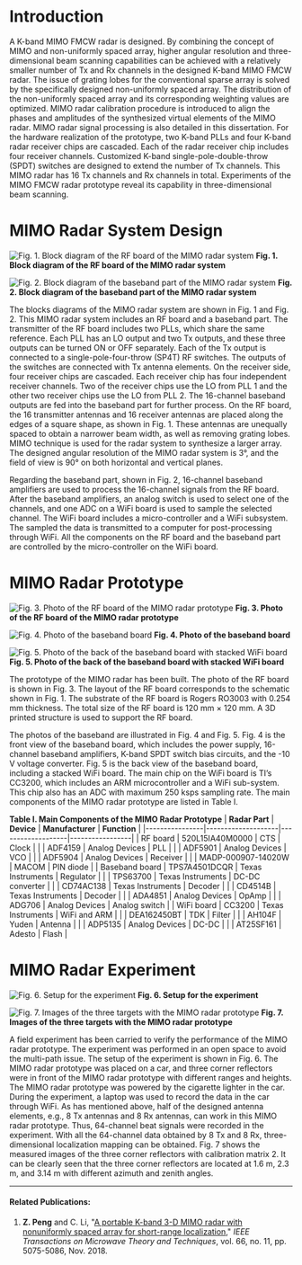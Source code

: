 # Introduction

A K-band MIMO FMCW radar is designed. By combining the concept of MIMO and non-uniformly spaced array, higher angular resolution and three-dimensional beam scanning capabilities can be achieved with a relatively smaller number of Tx and Rx channels in the designed K-band MIMO FMCW radar. The issue of grating lobes for the conventional sparse array is solved by the specifically designed non-uniformly spaced array. The distribution of the non-uniformly spaced array and its corresponding weighting values are optimized. MIMO radar calibration procedure is introduced to align the phases and amplitudes of the synthesized virtual elements of the MIMO radar. MIMO radar signal processing is also detailed in this dissertation. For the hardware realization of the prototype, two K-band PLLs and four K-band radar receiver chips are cascaded. Each of the radar receiver chip includes four receiver channels. Customized K-band single-pole-double-throw (SPDT) switches are designed to extend the number of Tx channels. This MIMO radar has 16 Tx channels and Rx channels in total. Experiments of the MIMO FMCW radar prototype reveal its capability in three-dimensional beam scanning.

# MIMO Radar System Design

![Fig. 1. Block diagram of the RF board of the MIMO radar system](https://zpeng.me/wp-content/uploads/2018/11/mimo_rf_schematic.jpg)
**Fig. 1. Block diagram of the RF board of the MIMO radar system**

![Fig. 2. Block diagram of the baseband part of the MIMO radar system](https://zpeng.me/wp-content/uploads/2018/11/mimo_baseband_schmatic.jpg)
**Fig. 2. Block diagram of the baseband part of the MIMO radar system**

The blocks diagrams of the MIMO radar system are shown in Fig. 1 and Fig. 2. This MIMO radar system includes an RF board and a baseband part. The transmitter of the RF board includes two PLLs, which share the same reference. Each PLL has an LO output and two Tx outputs, and these three outputs can be turned ON or OFF separately. Each of the Tx output is connected to a single-pole-four-throw (SP4T) RF switches. The outputs of the switches are connected with Tx antenna elements. On the receiver side, four receiver chips are cascaded. Each receiver chip has four independent receiver channels. Two of the receiver chips use the LO from PLL 1 and the other two receiver chips use the LO from PLL 2. The 16-channel baseband outputs are fed into the baseband part for further process. On the RF board, the 16 transmitter antennas and 16 receiver antennas are placed along the edges of a square shape, as shown in Fig. 1. These antennas are unequally spaced to obtain a narrower beam width, as well as removing grating lobes. MIMO technique is used for the radar system to synthesize a larger array. The designed angular resolution of the MIMO radar system is 3°, and the field of view is 90° on both horizontal and vertical planes.

Regarding the baseband part, shown in Fig. 2, 16-channel baseband amplifiers are used to process the 16-channel signals from the RF board. After the baseband amplifiers, an analog switch is used to select one of the channels, and one ADC on a WiFi board is used to sample the selected channel. The WiFi board includes a micro-controller and a WiFi subsystem. The sampled the data is transmitted to a computer for post-processing through WiFi. All the components on the RF board and the baseband part are controlled by the micro-controller on the WiFi board.

# MIMO Radar Prototype

![Fig. 3. Photo of the RF board of the MIMO radar prototype](https://zpeng.me/wp-content/uploads/2018/11/mimo_rf.jpg)
**Fig. 3. Photo of the RF board of the MIMO radar prototype**

![Fig. 4. Photo of the baseband board](https://zpeng.me/wp-content/uploads/2018/11/mimo_baseband.jpg)
**Fig. 4. Photo of the baseband board**

![Fig. 5. Photo of the back of the baseband board with stacked WiFi board](https://zpeng.me/wp-content/uploads/2018/11/mimo_wifi.jpg)
**Fig. 5. Photo of the back of the baseband board with stacked WiFi board**

The prototype of the MIMO radar has been built. The photo of the RF board is shown in Fig. 3. The layout of the RF board corresponds to the schematic shown in Fig. 1. The substrate of the RF board is Rogers RO3003 with 0.254 mm thickness. The total size of the RF board is 120 mm × 120 mm. A 3D printed structure is used to support the RF board.

The photos of the baseband are illustrated in Fig. 4 and Fig. 5. Fig. 4 is the front view of the baseband board, which includes the power supply, 16-channel baseband amplifiers, K-band SPDT switch bias circuits, and the -10 V voltage converter. Fig. 5 is the back view of the baseband board, including a stacked WiFi board. The main chip on the WiFi board is TI’s CC3200, which includes an ARM microcontroller and a WiFi sub-system. This chip also has an ADC with maximum 250 ksps sampling rate. The main components of the MIMO radar prototype are listed in Table I.

**Table I. Main Components of the MIMO Radar Prototype**
| **Radar Part** | **Device**         | **Manufacturer**  | **Function**    |
|----------------|--------------------|-------------------|-----------------|
| RF board       | 520L15IA40M0000    | CTS               | Clock           |
|                | ADF4159            | Analog Devices    | PLL             |
|                | ADF5901            | Analog Devices    | VCO             |
|                | ADF5904            | Analog Devices    | Receiver        |
|                | MADP-000907-14020W | MACOM             | PIN diode       |
| Baseband board | TPS7A4501DCQR      | Texas Instruments | Regulator       |
|                | TPS63700           | Texas Instruments | DC-DC converter |
|                | CD74AC138          | Texas Instruments | Decoder         |
|                | CD4514B            | Texas Instruments | Decoder         |
|                | ADA4851            | Analog Devices    | OpAmp           |
|                | ADG706             | Analog Devices    | Analog switch   |
| WiFi board     | CC3200             | Texas Instruments | WiFi and ARM    |
|                | DEA162450BT        | TDK               | Filter          |
|                | AH104F             | Yuden             | Antenna         |
|                | ADP5135            | Analog Devices    | DC-DC           |
|                | AT25SF161          | Adesto            | Flash           |

# MIMO Radar Experiment

![Fig. 6. Setup for the experiment](https://zpeng.me/wp-content/uploads/2018/11/mimo_exp_setup.jpg)
**Fig. 6. Setup for the experiment**

![Fig. 7. Images of the three targets with the MIMO radar prototype](https://zpeng.me/wp-content/uploads/2018/03/mimo-3d-view.jpg)
**Fig. 7. Images of the three targets with the MIMO radar prototype**

A field experiment has been carried to verify the performance of the MIMO radar prototype. The experiment was performed in an open space to avoid the multi-path issue. The setup of the experiment is shown in Fig. 6. The MIMO radar prototype was placed on a car, and three corner reflectors were in front of the MIMO radar prototype with different ranges and heights. The MIMO radar prototype was powered by the cigarette lighter in the car. During the experiment, a laptop was used to record the data in the car through WiFi. As has mentioned above, half of the designed antenna elements, e.g., 8 Tx antennas and 8 Rx antennas, can work in this MIMO radar prototype. Thus, 64-channel beat signals were recorded in the experiment. With all the 64-channel data obtained by 8 Tx and 8 Rx, three-dimensional localization mapping can be obtained. Fig. 7 shows the measured images of the three corner reflectors with calibration matrix 2. It can be clearly seen that the three corner reflectors are located at 1.6 m, 2.3 m, and 3.14 m with different azimuth and zenith angles.

----------

#### Related Publications:

1. **Z. Peng** and C. Li, "<a href="https://ieeexplore.ieee.org/document/8474363" target="_blank">A portable K-band 3-D MIMO radar with nonuniformly spaced array for short-range localization</a>," *IEEE Transactions on Microwave Theory and Techniques*, vol. 66, no. 11, pp. 5075-5086, Nov. 2018.
